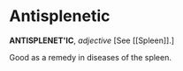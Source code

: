 # Antisplenetic

**ANTISPLENET'IC**, _adjective_ \[See [[Spleen]].\]

Good as a remedy in diseases of the spleen.